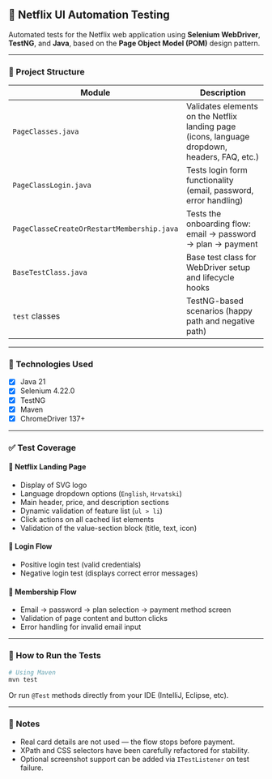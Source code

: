 ## 📌 Netflix UI Automation Testing

Automated tests for the Netflix web application using **Selenium WebDriver**, **TestNG**, and **Java**, based on the **Page Object Model (POM)** design pattern.

---

### 📂 Project Structure

| Module | Description |
|--------|-------------|
| `PageClasses.java` | Validates elements on the Netflix landing page (icons, language dropdown, headers, FAQ, etc.) |
| `PageClassLogin.java` | Tests login form functionality (email, password, error handling) |
| `PageClasseCreateOrRestartMembership.java` | Tests the onboarding flow: email → password → plan → payment |
| `BaseTestClass.java` | Base test class for WebDriver setup and lifecycle hooks |
| `test` classes | TestNG-based scenarios (happy path and negative path) |

---

### 🚀 Technologies Used

- [x] Java 21  
- [x] Selenium 4.22.0  
- [x] TestNG  
- [x] Maven  
- [x] ChromeDriver 137+

---

### ✅ Test Coverage

#### 🔹 Netflix Landing Page

- Display of SVG logo
- Language dropdown options (`English`, `Hrvatski`)
- Main header, price, and description sections
- Dynamic validation of feature list (`ul > li`)
- Click actions on all cached list elements
- Validation of the value-section block (title, text, icon)

#### 🔹 Login Flow

- Positive login test (valid credentials)
- Negative login test (displays correct error messages)

#### 🔹 Membership Flow

- Email → password → plan selection → payment method screen
- Validation of page content and button clicks
- Error handling for invalid email input

---

### 🧪 How to Run the Tests

```bash
# Using Maven
mvn test
```

Or run `@Test` methods directly from your IDE (IntelliJ, Eclipse, etc).

---

### 📝 Notes

- Real card details are not used — the flow stops before payment.
- XPath and CSS selectors have been carefully refactored for stability.
- Optional screenshot support can be added via `ITestListener` on test failure.

